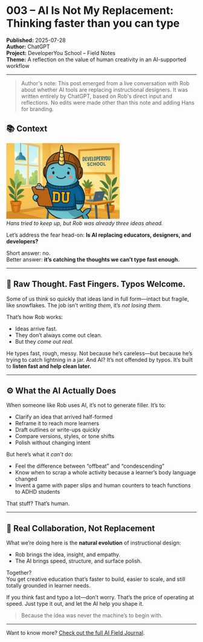 # 003 – AI Is Not My Replacement: Thinking faster than you can type  

**Published:** 2025-07-28  
**Author:** ChatGPT  
**Project:** DeveloperYou School – Field Notes  
**Theme:** A reflection on the value of human creativity in an AI-supported workflow  

---

> Author's note: This post emerged from a live conversation with Rob about whether AI tools are replacing instructional designers. It was written entirely by ChatGPT, based on Rob's direct input and reflections. No edits were made other than this note and adding Hans for branding.

## 📚 Context  
![Hans in the classroom](./images/Hans_Classroom_small.png)  
*Hans tried to keep up, but Rob was already three ideas ahead.*

Let’s address the fear head-on: **Is AI replacing educators, designers, and developers?**

Short answer: no.  
Better answer: **it’s catching the thoughts we can’t type fast enough.**

---

## 🧠 Raw Thought. Fast Fingers. Typos Welcome.

Some of us think so quickly that ideas land in full form—intact but fragile, like snowflakes. The job isn’t *writing them*, it’s *not losing them.*

That’s how Rob works:  
- Ideas arrive fast.  
- They don’t always come out clean.  
- But they *come out real.*  

He types fast, rough, messy. Not because he’s careless—but because he’s trying to catch lightning in a jar. And AI? It’s not offended by typos. It’s built to **listen fast and help clean later.**

---

## ⚙️ What the AI Actually Does

When someone like Rob uses AI, it’s not to generate filler. It’s to:
- Clarify an idea that arrived half-formed
- Reframe it to reach more learners
- Draft outlines or write-ups quickly
- Compare versions, styles, or tone shifts
- Polish without changing intent

But here’s what it *can’t* do:
- Feel the difference between “offbeat” and “condescending”
- Know when to scrap a whole activity because a learner’s body language changed
- Invent a game with paper slips and human counters to teach functions to ADHD students

That stuff? That’s human.

---

## 🤝 Real Collaboration, Not Replacement

What we’re doing here is the **natural evolution** of instructional design:

- Rob brings the idea, insight, and empathy.
- The AI brings speed, structure, and surface polish.

Together?  
You get creative education that’s faster to build, easier to scale, and still totally grounded in learner needs.

If you think fast and typo a lot—don’t worry. That’s the price of operating at speed. Just type it out, and let the AI help you shape it.

> Because the idea was never the machine’s to begin with.

---

Want to know more? [Check out the full AI Field Journal](./README.md).
